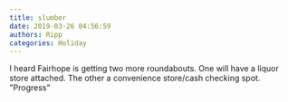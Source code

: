 ```yaml
---
title: slumber
date: 2019-03-26 04:56:59
authors: Ripp
categories: Holiday
---
```


 I heard Fairhope is getting two more roundabouts.
One will have a liquor store attached. The other a convenience store/cash checking spot.
"Progress"